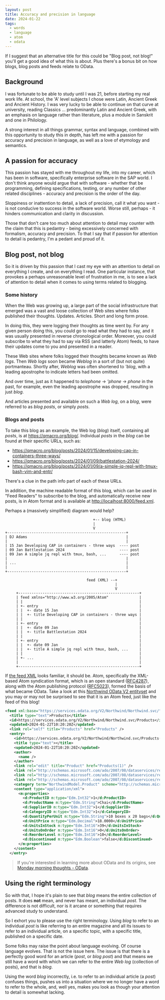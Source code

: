 ```yaml
---
layout: post
title: Accuracy and precision in language
date: 2024-01-22
tags:
  - words
  - language
  - atom
  - odata
---
```

If I suggest that an alternative title for this could be "Blog post, not blog!" you'll get a good idea of what this is about. Plus there's a bonus bit on how blogs, blog posts and feeds relate to OData.

## Background

I was fortunate to be able to study until I was 21, before starting my real work life. At school, the 'A' level subjects I chose were Latin, Ancient Greek and Ancient History. I was very lucky to be able to continue on that curve at university, reading Classics ... predominantly Latin and Ancient Greek, with an emphasis on language rather than literature, plus a module in Sanskrit and one in Philology.

A strong interest in all things grammar, syntax and language, combined with this opportunity to study this in depth, has left me with a passion for accuracy and precision in language, as well as a love of etymology and semantics.

## A passion for accuracy

This passion has stayed with me throughout my life, into my career, which has been in software, specifically enterprise software in the SAP world. I don't think anyone would argue that with software - whether that be programming, defining specifications, testing, or any number of other related disciplines - accuracy and precision is the order of the day.

Sloppiness or inattention to detail, a lack of precision, call it what you want - is not conducive to success in the software world. Worse still, perhaps - it hinders communication and clarity in discussion.

Those that don't care too much about attention to detail may counter with the claim that this is pedantry - being excessively concerned with formalism, accuracy and precision. To that I say that if passion for attention to detail is pedantry, I'm a pedant and proud of it.

## Blog post, not blog

So it is driven by this passion that I cast my eye with an attention to detail on everything I create, and on everything I read. One particular instance, that provokes a perhaps unreasonable level of frustration in me, is to see a lack of attention to detail when it comes to using terms related to blogging.

### Some history

When the Web was growing up, a large part of the social infrastructure that emerged was a vast and loose collection of Web sites where folks published their thoughts. Updates. Articles. Short and long form prose.

In doing this, they were logging their thoughts as time went by. For any given person doing this, you could go to read what they had to say, and it was usually presented in reverse chronological order. Moreover, you could subscribe to what they had to say via RSS (and latterly Atom) feeds, to have their updates come to you and presented in a reader.

These Web sites where folks logged their thoughts became known as _Web logs_. Then _Web logs_ soon became _Weblog_ in a sort of (but not quite) portmanteau. Shortly after, _Weblog_ was often shortened to _'blog_, with a leading apostrophe to indicate letters had been omitted.

And over time, just as it happened to _telephone_ -\> _'phone_ -\> _phone_ in the past, for example, even the leading apostrophe was dropped, resulting in just _blog_.

And articles presented and available on such a _Web log_, on a _blog_, were referred to as _blog posts_, or simply _posts_.

### Blogs and posts

To take this blog as an example, the Web log (_blog_) itself, containing all _posts_, is at <https://qmacro.org/blog/>. Individual _posts_ in the _blog_ can be found at their specific URLs, such as:

* <https://qmacro.org/blog/posts/2024/01/15/developing-cap-in-containers-three-ways/>
* <https://qmacro.org/blog/posts/2024/01/09/battlestation-2024/>
* <https://qmacro.org/blog/posts/2024/01/09/a-simple-jq-repl-with-tmux-bash-vim-and-entr/>

There's a clue in the path info part of each of these URLs.

In addition, the machine readable format of this blog, which can be used in "Feed Readers" to subscribe to the blog, and automatically receive new posts, is in Atom format and is available at <http://localhost:8000/feed.xml>.

Perhaps a (massively simplified) diagram would help?

```text
                                        +-- blog (HTML)
                                        |
                                        V
+------------------------------------------------------+
| DJ Adams                                             |
|                                                      |
| 15 Jan Developing CAP in containers - three ways  ---- post
| 09 Jan Battlestation 2024                         ---- post
| 09 Jan A simple jq repl with tmux, bash, ...      ---- post
|                                                      |
| ...                                                  |
|                                                      |
+------------------------------------------------------+

                                     feed (XML) --+
                                                  |
                                                  V
     +-------------------------------------------------------+
     | feed xmlns="http://www.w3.org/2005/Atom"              |
     | |                                                     |
     | +- entry                                              |
     | |  +- date 15 Jan                                     |
     | |  +- title Developing CAP in containers - three ways |
     | |                                                     |
     | +- entry                                              |
     | |  +- date 09 Jan                                     |
     | |  +- title Battlestation 2024                        |
     | |                                                     |
     | +- entry                                              |
     | |  +- date 09 Jan                                     |
     | |  +- title A simple jq repl with tmux, bash, ...     |
     | |                                                     |
     | +- ...                                                |
     |                                                       |
     +-------------------------------------------------------+
```

If [the feed XML](https://qmacro.org/feed.xml) looks familiar, it should be. Atom, specifically the XML-based Atom syndication format, which is an open standard ([RFC4287](https://datatracker.ietf.org/doc/html/rfc4287)), along with the Atom publishing protocol ([RFC5023](https://datatracker.ietf.org/doc/html/rfc5023)), formed the basis of what became OData. Take a look at this [Northwind OData V2 entityset](https://services.odata.org/V2/Northwind/Northwind.svc/Products) and you may or may not be surprised to see that it is an Atom feed, just like the feed of this blog!

```xml
<feed xml:base="https://services.odata.org/V2/Northwind/Northwind.svc/" xmlns:d="http://schemas.microsoft.com/ado/2007/08/dataservices" xmlns:m="http://schemas.microsoft.com/ado/2007/08/dataservices/metadata" xmlns="http://www.w3.org/2005/Atom">
  <title type="text">Products</title>
  <id>https://services.odata.org/V2/Northwind/Northwind.svc/Products</id>
  <updated>2024-01-22T10:20:20Z</updated>
  <link rel="self" title="Products" href="Products" />
  <entry>
    <id>https://services.odata.org/V2/Northwind/Northwind.svc/Products(1)</id>
    <title type="text"></title>
    <updated>2024-01-22T10:20:20Z</updated>
    <author>
      <name />
    </author>
    <link rel="edit" title="Product" href="Products(1)" />
    <link rel="http://schemas.microsoft.com/ado/2007/08/dataservices/related/Category" type="application/atom+xml;type=entry" title="Category" href="Products(1)/Category" />
    <link rel="http://schemas.microsoft.com/ado/2007/08/dataservices/related/Order_Details" type="application/atom+xml;type=feed" title="Order_Details" href="Products(1)/Order_Details" />
    <link rel="http://schemas.microsoft.com/ado/2007/08/dataservices/related/Supplier" type="application/atom+xml;type=entry" title="Supplier" href="Products(1)/Supplier" />
    <category term="NorthwindModel.Product" scheme="http://schemas.microsoft.com/ado/2007/08/dataservices/scheme" />
    <content type="application/xml">
      <m:properties>
        <d:ProductID m:type="Edm.Int32">1</d:ProductID>
        <d:ProductName m:type="Edm.String">Chai</d:ProductName>
        <d:SupplierID m:type="Edm.Int32">1</d:SupplierID>
        <d:CategoryID m:type="Edm.Int32">1</d:CategoryID>
        <d:QuantityPerUnit m:type="Edm.String">10 boxes x 20 bags</d:QuantityPerUnit>
        <d:UnitPrice m:type="Edm.Decimal">18.0000</d:UnitPrice>
        <d:UnitsInStock m:type="Edm.Int16">39</d:UnitsInStock>
        <d:UnitsOnOrder m:type="Edm.Int16">0</d:UnitsOnOrder>
        <d:ReorderLevel m:type="Edm.Int16">10</d:ReorderLevel>
        <d:Discontinued m:type="Edm.Boolean">false</d:Discontinued>
      </m:properties>
    </content>
  </entry>
```

> If you're interested in learning more about OData and its origins, see [Monday morning thoughts - OData](https://blogs.sap.com/2018/08/20/monday-morning-thoughts-odata/).

## Using the right terminology

So with that, I hope it's plain to see that _blog_ means the entire collection of posts. It does **not** mean, and never has meant, an individual _post_. The difference is not difficult, nor is it arcane or something that requires advanced study to understand.

So I exhort you to please use the right terminology. Using _blog_ to refer to an individual _post_ is like referring to an entire magazine and all its issues to refer to an individual article, on a specific topic, with a specific title, published on a specific date.

Some folks may raise the point about language evolving. Of course language evolves. That is not the issue here. The issue is that there is a perfectly good word for an article (_post_, or _blog post_) and that means we still have a word with which we can refer to the entire _Web log_ (collection of posts), and that is _blog_.

Using the word _blog_ incorrectly, i.e. to refer to an individual article (a _post_) confuses things, pushes us into a situation where we no longer have a word to refer to the whole, and, well yes, makes you look as though your attention to detail is somewhat lacking.
